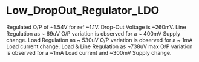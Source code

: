 # Low_DropOut_Regulator_LDO
Regulated O/P of ~1.54V for ref ~1.1V. Drop-Out Voltage is ~260mV. Line Regulation as ~ 69uV O/P variation is observed for a ~ 400mV Supply change. Load Regulation as ~ 530uV O/P variation is observed for a ~ 1mA Load current change. Load &amp; Line Regulation as ~738uV max O/P variation is observed for a ~1mA Load current and ~300mV Supply change.
